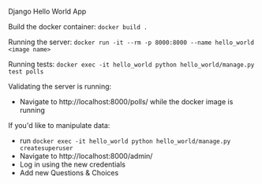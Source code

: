 Django Hello World App

Build the docker container:
``docker build .``

Running the server:
``docker run -it --rm -p 8000:8000 --name hello_world <image name>``

Running tests:
``docker exec -it hello_world python hello_world/manage.py test polls``

Validating the server is running: 
* Navigate to http://localhost:8000/polls/ while the docker image is running

If you'd like to manipulate data:
* run ``docker exec -it hello_world python hello_world/manage.py createsuperuser``
* Navigate to http://localhost:8000/admin/
* Log in using the new credentials
* Add new Questions & Choices